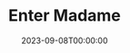 ---
title: Enter Madame
date: 2023-09-08T00:00:00
opening_date: 1931-02-24
closing_date:
layout: productions
program:
Theatre: Theatre Jacksonville
cast:
- The Doctor: Charles DePencier
- Tamomoto: Charleston Kennedy
- John: Drummond Paul, Jr.
- Aline: Elizabeth Meacham
- Greald Fitzgerald: Fred Pumpelly
- Madam Della Robbia: Laurine Goffin
- Miss Smith: Marguerite Culp
- Bici: Nell Killinger
- Archimede: Raymond Sanderson
- Mrs. Flora Preston: Zoa Wand
understudies:
crew:
- Director:
  - Margaret Pumpelly
  - Marie Graves
- Staging:
  - Margaret Pumpelly
- Staging Assistant:
  - Zoa Wand
  - Drummond Paul, Jr.
orchestra:
---